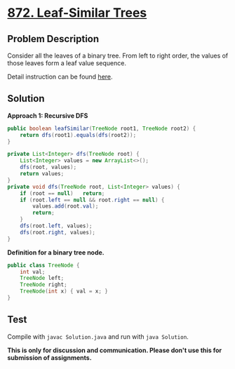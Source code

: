 # [872. Leaf-Similar Trees][title]

## Problem Description

Consider all the leaves of a binary tree.  From left to right order, the values of those leaves form a leaf value sequence.

Detail instruction can be found [here][title].

## Solution

**Approach 1: Recursive DFS**

```java
public boolean leafSimilar(TreeNode root1, TreeNode root2) {
    return dfs(root1).equals(dfs(root2));
}

private List<Integer> dfs(TreeNode root) {
    List<Integer> values = new ArrayList<>();
    dfs(root, values);
    return values;
}
private void dfs(TreeNode root, List<Integer> values) {
    if (root == null)   return;
    if (root.left == null && root.right == null) {
        values.add(root.val);
        return;
    }
    dfs(root.left, values);
    dfs(root.right, values);
}
```

**Definition for a binary tree node.**

```java
public class TreeNode {
    int val;
    TreeNode left;
    TreeNode right;
    TreeNode(int x) { val = x; }
}
```

## Test

Compile with `javac Solution.java` and run with `java Solution`.


**This is only for discussion and communication. Please don't use this for submission of assignments.**

[title]: https://leetcode.com/problems/leaf-similar-trees/